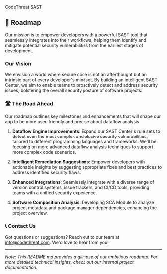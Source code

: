 CodeThreat SAST 

## 🚀 Roadmap

Our mission is to empower developers with a powerful SAST tool that seamlessly integrates into their workflows, helping them identify and mitigate potential security vulnerabilities from the earliest stages of development.

### Our Vision

We envision a world where secure code is not an afterthought but an intrinsic part of every developer's mindset. By building an intelligent SAST Center, we aim to enable teams to proactively detect and address security issues, bolstering the overall security posture of software projects.

### 🛣️ The Road Ahead

 Our roadmap outlines key milestones and enhancements that will shape our app to be more user-friendly and precise about dataflow analysis

1. **Dataflow Engine Improvements**: Expand our SAST Center's rule sets to detect even the most complex and elusive security vulnerabilities, tailored to different programming languages and frameworks. We'll be focusing on more advanced dataflow analysis techniques to support more complex code scenerios.

2. **Intelligent Remediation Suggestions**: Empower developers with actionable insights by suggesting appropriate fixes and best practices to address identified security flaws.

3. **Enhanced Integrations**: Seamlessly integrate with a diverse range of version control systems, issue trackers, and CI/CD tools, providing teams with a unified security experience.

4. **Software Composition Analysis**: Developing SCA Module to analyze project metadata and package manager dependencies, enhancing the project overview.

### 📞 Contact Us

Got questions or suggestions? Reach out to our team at [info@codethreat.com](mailto:info@codethreat.com). We'd love to hear from you!


---
*Note: This README.md provides a glimpse of our ambitious roadmap. For more detailed technical insights, check out our internal project documentation.*
